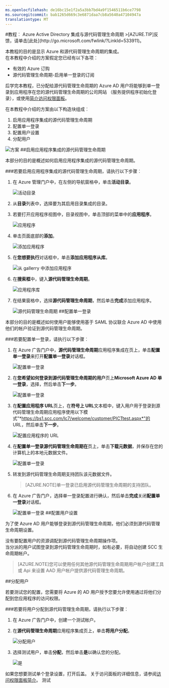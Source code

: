 ```yaml
---
ms.openlocfilehash: de16bc15e1f2a5a3bb7bd4a9f1546511b6ce7798
ms.sourcegitcommit: bab1265d669c3e6871daa7cb8a5640a47104947a
translationtype: MT
---
```

<properties pageTitle="教程︰ Azure Active Directory 集成源代码管理生命周期与 |Microsoft Azure" description="了解如何使用源代码管理生命周期 Azure Active Directory 以启用单一登录、 自动化资源调配，和更多。" services="active-directory" authors="MarkusVi"  documentationCenter="na" manager="stevenpo"/>
<tags ms.service="active-directory" ms.devlang="na" ms.topic="article" ms.tgt_pltfrm="na" ms.workload="identity" ms.date="08/01/2015" ms.author="markvi" />
#教程︰ Azure Active Directory 集成与源代码管理生命周期
>[AZURE.TIP]反馈，请单击[此处](http://go.microsoft.com/fwlink/?LinkId=533911)。
  
本教程的目的是显示 Azure 和源代码管理生命周期的集成。  
在本教程中介绍的方案假定您已经有以下各项︰

-   有效的 Azure 订购
-   源代码管理生命周期-启用单一登录的订阅
  
后学完本教程，已分配给源代码管理生命周期的 Azure AD 用户将能够到单一登录到应用程序在您的源代码管理生命周期的公司网站 （服务提供程序初始化登录），或使用[简介访问权限面板](https://msdn.microsoft.com/library/dn308586)。
  
在本教程中介绍的方案由以下构造块组成︰

1.  启用应用程序集成的源代码管理生命周期
2.  配置单一登录
3.  配置用户设置
4.  分配用户

![方案](./media/active-directory-saas-scc-lifecycle-tutorial/IC794120.png "Scenario")
##启用应用程序集成的源代码管理生命周期
  
本部分的目的是概述如何启用应用程序集成的源代码管理生命周期。

###若要启用应用程序集成的源代码管理生命周期，请执行以下步骤︰

1.  在 Azure 管理门户中，在左侧的导航窗格中，单击**活动目录**。

    ![活动目录](./media/active-directory-saas-scc-lifecycle-tutorial/IC700993.png "Active Directory")

2.  从**目录**列表中，选择要为其启用目录集成的目录。

3.  若要打开应用程序视图中，目录视图中，单击顶部的菜单中的**应用程序**。

    ![应用程序](./media/active-directory-saas-scc-lifecycle-tutorial/IC700994.png "Applications")

4.  单击页面底部的**添加**。

    ![添加应用程序](./media/active-directory-saas-scc-lifecycle-tutorial/IC749321.png "Add application")

5.  在**您想要执行**对话框中，单击**添加应用程序从库**。

    ![从 gallerry 中添加应用程序](./media/active-directory-saas-scc-lifecycle-tutorial/IC749322.png "Add an application from gallerry")

6.  在**搜索框**中，键入**源代码管理生命周期**。

    ![应用程序库](./media/active-directory-saas-scc-lifecycle-tutorial/IC794121.png "Application Gallery")

7.  在结果窗格中，选择**源代码管理生命周期**，然后单击**完成**添加应用程序。

    ![源代码管理生命周期](./media/active-directory-saas-scc-lifecycle-tutorial/IC795082.png "SCC LifeCycle")
##配置单一登录
  
本部分的目的是概述如何使用户能够使用基于 SAML 协议联合 Azure AD 中使用他们的帐户验证到源代码管理生命周期。

###若要配置单一登录，请执行以下步骤︰

1.  在 Azure 广告门户中，**源代码管理生命周期**应用程序集成在页上，单击**配置单一登录**来打开**配置单一登录**对话框。

    ![配置单一登录](./media/active-directory-saas-scc-lifecycle-tutorial/IC794122.png "Configure Single Sign-On")

2.  在**您希望如何登录到源代码管理生命周期的用户**页上**Microsoft Azure AD 单一登录**，选择，然后单击**下一步**。

    ![配置单一登录](./media/active-directory-saas-scc-lifecycle-tutorial/IC794123.png "Configure Single Sign-On")

3.  在**配置应用程序 URL**页上，在**符号上 URL**文本框中，键入用户用于登录到源代码管理生命周期应用程序使用以下模式"*https://bs1.scc.com/lc7/welcome/customer/PICTtest.aspx*"的 URL，然后单击**下一步**。

    ![配置应用程序的 URL](./media/active-directory-saas-scc-lifecycle-tutorial/IC794124.png "Configure App URL")

4.  在**配置单一登录源代码管理生命周期在**页上，单击**下载元数据**，并保存在您的计算机上的本地元数据文件。

    ![配置单一登录](./media/active-directory-saas-scc-lifecycle-tutorial/IC795083.png "Configure Single Sign-On")

5.  转发到源代码管理生命周期支持团队该元数据文件。

    >[AZURE.NOTE]单一登录已启用源代码管理生命周期的支持团队。

6.  在 Azure 广告门户，选择单一登录配置进行确认，然后单击**完成**关闭**配置单一登录**对话框。

    ![配置单一登录](./media/active-directory-saas-scc-lifecycle-tutorial/IC794125.png "Configure Single Sign-On")
##配置用户设置
  
为了使 Azure AD 用户能够登录到源代码管理生命周期，他们必须到源代码管理生命周期设置。
  
没有要配置用户的资源调配到源代码管理生命周期操作项。  
当分派的用户试图登录到源代码管理生命周期时，如有必要，将自动创建 SCC 生命周期帐户。

>[AZURE.NOTE]您可以使用任何其他源代码管理生命周期用户帐户创建工具或 Api 来设置 AAD 用户帐户提供源代码管理生命周期。

##分配用户
  
若要测试您的配置，您需要将 Azure 的 AD 用户授予您要允许使用通过将他们分配到您应用程序的访问权限。

###若要将用户分配到源代码管理生命周期，请执行以下步骤︰

1.  在 Azure 广告门户中，创建一个测试帐户。

2.  在**源代码管理生命周期**应用程序集成页上，单击**将用户分配**。

    ![分配用户](./media/active-directory-saas-scc-lifecycle-tutorial/IC794126.png "Assign Users")

3.  选择测试用户，单击**分配**，然后单击**是**以确认您的分配。

    ![是](./media/active-directory-saas-scc-lifecycle-tutorial/IC767830.png "Yes")
  
如果您想要测试单个登录设置，打开后盖。 关于访问面板的详细信息，请参阅[访问权限面板简介](https://msdn.microsoft.com/library/dn308586)。
测试
